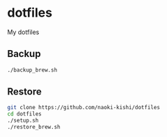 # dotfiles

My dotfiles

## Backup

```bash
./backup_brew.sh
```

## Restore
```bash
git clone https://github.com/naoki-kishi/dotfiles
cd dotfiles
./setup.sh
./restore_brew.sh
```
